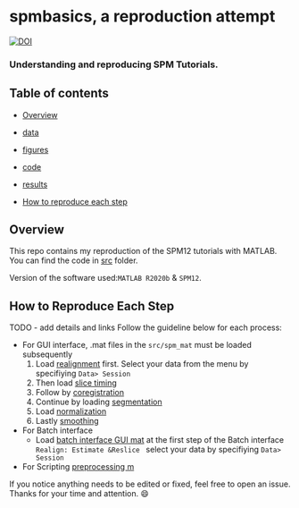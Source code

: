 # spmbasics, a reproduction attempt


[![DOI](https://zenodo.org/badge/784344321.svg)](https://zenodo.org/doi/10.5281/zenodo.10953222)
### Understanding  and reproducing SPM Tutorials.

<Project description>
  
## Table of contents

   * [Overview](#Overview)

   * [data](https://github.com/mselimata/spmbasics/tree/main/data#readme)
   * [figures](https://github.com/mselimata/spmbasics/blob/main/figures/README.md)

   *  [code](https://github.com/mselimata/spmbasics/tree/main/src)

   * [results](https://github.com/mselimata/spmbasics/blob/main/results/README.md)

   * [How to reproduce each step](#How-to-reproduce-each-step)

## Overview

This repo contains my reproduction of the SPM12 tutorials with MATLAB. 
You can find the code in [src](https://github.com/mselimata/spmbasics/tree/main/src) folder.


Version of the software used:```MATLAB R2020b``` & ```SPM12```.


 
 ## How to Reproduce Each Step
 TODO - add details and links
Follow the guideline below for each process:
 *   For GUI interface, .mat files in the ```src/spm_mat``` must be loaded subsequently 
      1. Load [realignment](src/spm_mat/realignment_batch.mat) first. Select your data from the menu by specifiying  ```Data> Session```
      2. Then load [slice timing](src/spm_mat/slice_timing_batch.mat)
      3. Follow by [coregistration](src/spm_mat/coregistration_batch.mat)
      4. Continue by loading [segmentation](src/spm_mat/segmentation_batch.mat)
      5. Load [normalization](src/spm_mat/normalisation_batch.mat)
      6. Lastly [smoothing](src/spm_mat/smoothing_batch.mat)
 *   For Batch interface
     * Load [batch interface GUI mat](src/spm_mat/batch_preprocessing_batch.mat) at the first step of the Batch interface ```Realign: Estimate &Reslice ``` select your data by specifiying  ```Data> Session```
 *   For Scripting 
 [preprocessing m ](src/preprocessing_dep.m)

If you notice anything needs to be edited or fixed, feel free to open an issue. 
Thanks for your time and attention. :smile: 
